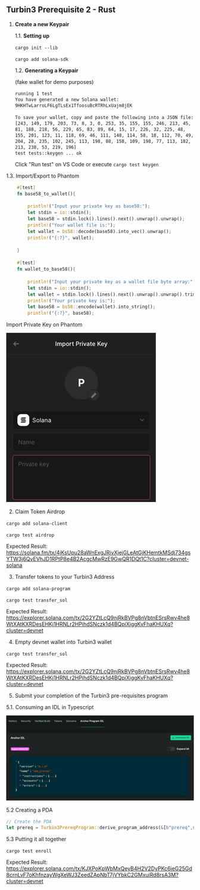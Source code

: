 ## Turbin3 Prerequisite 2 - Rust

1. **Create a new Keypair**

   1.1. **Setting up**

   `cargo init --lib`

   `cargo add solana-sdk`

   1.2. **Generating a Keypair**

   (fake wallet for demo purposes)

   ```shell
   running 1 test
   You have generated a new Solana wallet: 9HKHTwLarroLF6LgTLsEx1TfoosuBcRTRhLxUajm8jEK

   To save your wallet, copy and paste the following into a JSON file:
   [243, 149, 179, 203, 73, 8, 3, 0, 253, 35, 155, 155, 246, 213, 45, 81, 188, 218, 56, 229, 65, 83, 89, 64, 15, 17, 226, 32, 225, 48, 155, 201, 123, 11, 118, 69, 46, 111, 148, 114, 58, 18, 112, 70, 49, 204, 28, 235, 102, 245, 113, 198, 88, 158, 109, 198, 77, 113, 182, 213, 238, 53, 219, 196]
   test tests::keygen ... ok
   ```

   Click "Run test" on VS Code or execute `cargo test keygen`

1.3. Import/Export to Phantom

```rust
    #[test]
    fn base58_to_wallet(){

        println!("Input your private key as base58:");
        let stdin = io::stdin();
        let base58 = stdin.lock().lines().next().unwrap().unwrap();
        println!("Your wallet file is:");
        let wallet = bs58::decode(base58).into_vec().unwrap();
        println!("{:?}", wallet);

    }

    #[test]
    fn wallet_to_base58(){

        println!("Input your private key as a wallet file byte array:");
        let stdin = io::stdin();
        let wallet = stdin.lock().lines().next().unwrap().unwrap().trim_start_matches('[').trim_end_matches(']').split(',').map(|s| s.trim().parse::<u8>().unwrap()).collect::<Vec<u8>>();
        println!("Your private key is:");
        let base58 = bs58::encode(wallet).into_string();
        println!("{:?}", base58);
```

Import Private Key on Phantom

![import_to_phantom](../../assets/importPhantom.png)

2. Claim Token Airdrop

`cargo add solana-client`

`cargo test airdrop`

Expected Result: https://solana.fm/tx/4jKsUpu28aWnExgJRivXjejGLeAtGjKHemtkMSdj734gsYTW3j6QvEVhJD1RPtP8e4B2AcgcMwRzE9GwQR1DQt1C?cluster=devnet-solana

3. Transfer tokens to your Turbin3 Address

`cargo add solana-program`

`cargo test transfer_sol`

Expected Result: https://explorer.solana.com/tx/2G2YZtLcQ9njRkBVPg8nVbtnESrsRwv4he8WtXAtKXRDesEHKj1HRNLr2HPihdSNczk1d4BQpiXiggKvFhaKHUXq?cluster=devnet

4. Empty devnet wallet into Turbin3 wallet

`cargo test transfer_sol`

Expected Result: https://explorer.solana.com/tx/2G2YZtLcQ9njRkBVPg8nVbtnESrsRwv4he8WtXAtKXRDesEHKj1HRNLr2HPihdSNczk1d4BQpiXiggKvFhaKHUXq?cluster=devnet

5. Submit your completion of the Turbin3 pre-requisites program

5.1. Consuming an IDL in Typescript

![anchor_idl](../../assets/anchoridl.png)

5.2 Creating a PDA

```rust
// Create the PDA
let prereq = Turbin3PrereqProgram::derive_program_address(&[b"prereq",signer.pubkey().to_bytes().as_ref()]);
```

5.3 Putting it all together

`cargo test enroll`

Expected Result:
https://explorer.solana.com/tx/KJXPoKpWbMxQeyB4H2V2DyPKc6ieG25Gd8crnLvF7oKhfnzayWgXeWJ3ZeedZApNbT7jVYbkC2GMxuiRd8rsA3M?cluster=devnet
